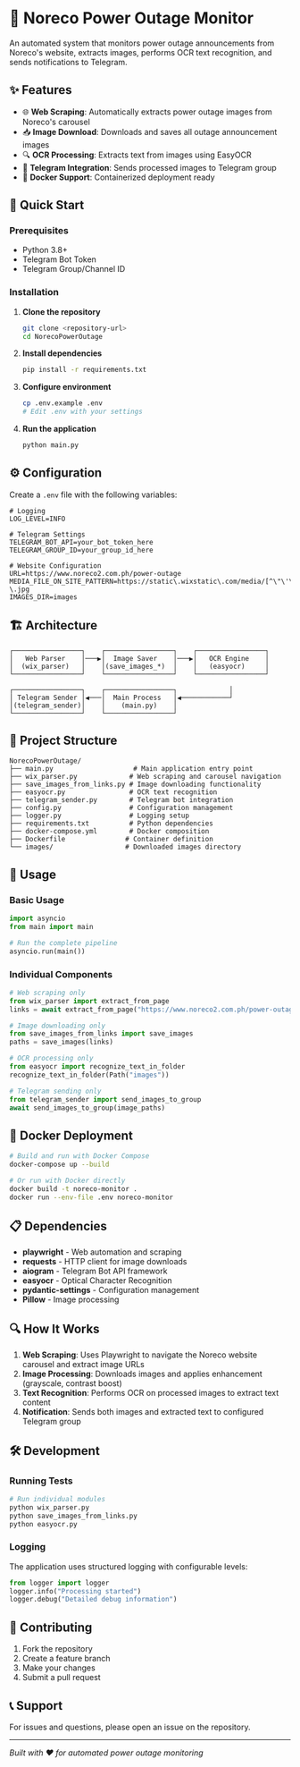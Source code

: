 # 🔌 Noreco Power Outage Monitor

An automated system that monitors power outage announcements from Noreco's website, extracts images, performs OCR text recognition, and sends notifications to Telegram.

## ✨ Features

- 🌐 **Web Scraping**: Automatically extracts power outage images from Noreco's carousel
- 📥 **Image Download**: Downloads and saves all outage announcement images
- 🔍 **OCR Processing**: Extracts text from images using EasyOCR
- 📱 **Telegram Integration**: Sends processed images to Telegram group
- 🐳 **Docker Support**: Containerized deployment ready

## 🚀 Quick Start

### Prerequisites

- Python 3.8+
- Telegram Bot Token
- Telegram Group/Channel ID

### Installation

1. **Clone the repository**
   ```bash
   git clone <repository-url>
   cd NorecoPowerOutage
   ```

2. **Install dependencies**
   ```bash
   pip install -r requirements.txt
   ```

3. **Configure environment**
   ```bash
   cp .env.example .env
   # Edit .env with your settings
   ```

4. **Run the application**
   ```bash
   python main.py
   ```

## ⚙️ Configuration

Create a `.env` file with the following variables:

```env
# Logging
LOG_LEVEL=INFO

# Telegram Settings
TELEGRAM_BOT_API=your_bot_token_here
TELEGRAM_GROUP_ID=your_group_id_here

# Website Configuration
URL=https://www.noreco2.com.ph/power-outage
MEDIA_FILE_ON_SITE_PATTERN=https://static\.wixstatic\.com/media/[^\"\'\\s>\\\\]+?\.jpg
IMAGES_DIR=images
```

## 🏗️ Architecture

```
┌─────────────────┐    ┌─────────────────┐    ┌─────────────────┐
│   Web Parser    │───▶│  Image Saver    │───▶│   OCR Engine    │
│  (wix_parser)   │    │(save_images_*)  │    │   (easyocr)     │
└─────────────────┘    └─────────────────┘    └─────────────────┘
                                                        
┌─────────────────┐    ┌─────────────────┐             │
│ Telegram Sender │◀───│  Main Process   │◀────────────┘
│(telegram_sender)│    │    (main.py)    │
└─────────────────┘    └─────────────────┘
```

## 📁 Project Structure

```
NorecoPowerOutage/
├── main.py                    # Main application entry point
├── wix_parser.py             # Web scraping and carousel navigation
├── save_images_from_links.py # Image downloading functionality
├── easyocr.py                # OCR text recognition
├── telegram_sender.py        # Telegram bot integration
├── config.py                 # Configuration management
├── logger.py                 # Logging setup
├── requirements.txt          # Python dependencies
├── docker-compose.yml        # Docker composition
├── Dockerfile               # Container definition
└── images/                  # Downloaded images directory
```

## 🔧 Usage

### Basic Usage

```python
import asyncio
from main import main

# Run the complete pipeline
asyncio.run(main())
```

### Individual Components

```python
# Web scraping only
from wix_parser import extract_from_page
links = await extract_from_page("https://www.noreco2.com.ph/power-outage")

# Image downloading only
from save_images_from_links import save_images
paths = save_images(links)

# OCR processing only
from easyocr import recognize_text_in_folder
recognize_text_in_folder(Path("images"))

# Telegram sending only
from telegram_sender import send_images_to_group
await send_images_to_group(image_paths)
```

## 🐳 Docker Deployment

```bash
# Build and run with Docker Compose
docker-compose up --build

# Or run with Docker directly
docker build -t noreco-monitor .
docker run --env-file .env noreco-monitor
```

## 📋 Dependencies

- **playwright** - Web automation and scraping
- **requests** - HTTP client for image downloads
- **aiogram** - Telegram Bot API framework
- **easyocr** - Optical Character Recognition
- **pydantic-settings** - Configuration management
- **Pillow** - Image processing

## 🔍 How It Works

1. **Web Scraping**: Uses Playwright to navigate the Noreco website carousel and extract image URLs
2. **Image Processing**: Downloads images and applies enhancement (grayscale, contrast boost)
3. **Text Recognition**: Performs OCR on processed images to extract text content
4. **Notification**: Sends both images and extracted text to configured Telegram group

## 🛠️ Development

### Running Tests

```bash
# Run individual modules
python wix_parser.py
python save_images_from_links.py
python easyocr.py
```

### Logging

The application uses structured logging with configurable levels:

```python
from logger import logger
logger.info("Processing started")
logger.debug("Detailed debug information")
```

## 🤝 Contributing

1. Fork the repository
2. Create a feature branch
3. Make your changes
4. Submit a pull request

## 📞 Support

For issues and questions, please open an issue on the repository.

---

*Built with ❤️ for automated power outage monitoring*